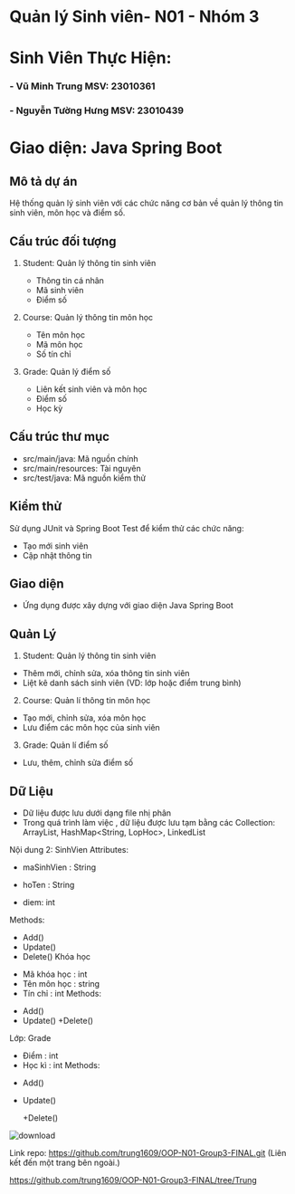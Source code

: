 # Quản lý Sinh viên- N01 - Nhóm 3

# Sinh Viên Thực Hiện:
### - Vũ Minh Trung MSV: 23010361
### - Nguyễn Tường Hưng MSV: 23010439

# Giao diện: Java Spring Boot

## Mô tả dự án
Hệ thống quản lý sinh viên với các chức năng cơ bản về quản lý thông tin sinh viên, môn học và điểm số.

## Cấu trúc đối tượng
1. Student: Quản lý thông tin sinh viên
   - Thông tin cá nhân
   - Mã sinh viên
   - Điểm số

2. Course: Quản lý thông tin môn học
   - Tên môn học
   - Mã môn học
   - Số tín chỉ

3. Grade: Quản lý điểm số
   - Liên kết sinh viên và môn học
   - Điểm số
   - Học kỳ

## Cấu trúc thư mục
- src/main/java: Mã nguồn chính
- src/main/resources: Tài nguyên
- src/test/java: Mã nguồn kiểm thử

## Kiểm thử
Sử dụng JUnit và Spring Boot Test để kiểm thử các chức năng:
- Tạo mới sinh viên
- Cập nhật thông tin

## Giao diện
- Ứng dụng được xây dựng với giao diện Java Spring Boot

## Quản Lý
1. Student: Quản lý thông tin sinh viên
- Thêm mới, chỉnh sửa, xóa thông tin sinh viên
- Liệt kê danh sách sinh viên (VD: lớp hoặc điểm trung bình)

2. Course: Quản lí thông tin môn học
- Tạo mới, chỉnh sửa, xóa môn học
- Lưu điểm các môn học của sinh viên

3. Grade: Quản lí điểm số
- Lưu, thêm, chỉnh sửa điểm số

## Dữ Liệu
- Dữ liệu được lưu dưới dạng file nhị phân
- Trong quá trình làm việc , dữ liệu được lưu tạm bằng các Collection: ArrayList<SinhVien>, HashMap<String, LopHoc>, LinkedList<MonHoc>

Nội dung 2:
SinhVien
Attributes:

- maSinhVien : String

- hoTen : String
- diem: int

Methods:

+ Add()
+ Update()
+ Delete()
  Khóa học

- Mã khóa học : int
- Tên môn học : string
- Tín chỉ : int
  Methods:

+ Add()
+ Update()
  +Delete()


Lớp:  Grade
- Điểm : int
- Học kì : int
  Methods:

+ Add()
+ Update()

  +Delete()

![download](https://github.com/user-attachments/assets/bc442f41-6fb4-4bcc-867c-ae59f7c970b0)


  Link repo: https://github.com/trung1609/OOP-N01-Group3-FINAL.git (Liên kết đến một trang bên ngoài.)

https://github.com/trung1609/OOP-N01-Group3-FINAL/tree/Trung
